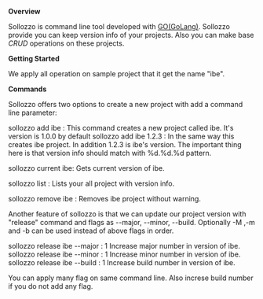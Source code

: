  
**Overview**

Sollozzo is command line tool developed with [GO(GoLang)](https://golang.org/). Sollozzo provide you can keep version info of your projects. Also you can make base _CRUD_ operations on these projects.
 
**Getting Started**

We apply all operation on sample project that it get the name "ibe".

**Commands**

Sollozzo offers two options to create a new project with add a command line parameter:

 sollozzo add ibe : This command creates a new project called ibe. It's version is 1.0.0 by default
 sollozzo add ibe 1.2.3 : In the same way this creates ibe project. In addition 1.2.3 is ibe's version. The important thing here is that version info should match with %d.%d.%d pattern. 
 
 sollozzo current ibe: Gets current version of ibe.
 
 sollozzo list       : Lists your all project with version info.
 
 sollozzo remove ibe : Removes ibe project without warning.
 
 Another feature of sollozzo is that we can update our project version with "release" command and flags as --major, --minor, --build. Optionally -M ,-m and -b can be used instead of above flags in order.
 
 sollozzo release ibe --major : 1 Increase major number in version of ibe.
 sollozzo release ibe --minor : 1 Increase minor number in version of ibe.
 sollozzo release ibe --build : 1 Increase build number in version of ibe.
 
 You can apply many flag on same command line. Also increse build number if you do not add any flag.
